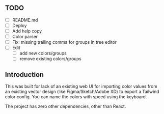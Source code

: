 ## TODO

- [ ] README.md
- [ ] Deploy
- [ ] Add help copy
- [ ] Color parser
- [ ] Fix: missing trailing comma for groups in tree editor
- [ ] Edit
  - [ ] add new colors/groups
  - [ ] remove existing colors/groups

## Introduction

This was built for lack of an existing web UI for importing color values from an existing vector design (like Figma/Sketch/Adobe XD) to export a Tailwind color config. You can name the colors with speed using the keyboard.

The project has zero other dependencies, other than React.
